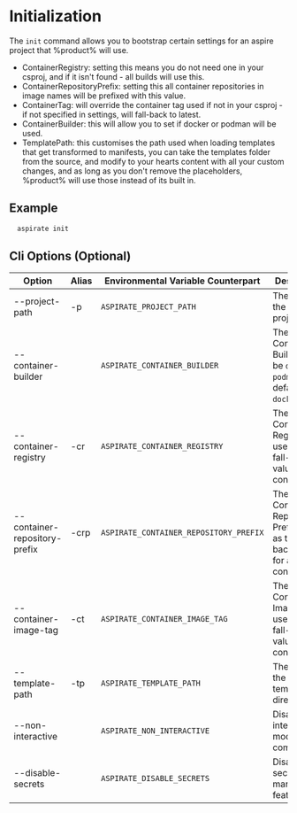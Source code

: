 # Initialization

The `init` command allows you to bootstrap certain settings for an aspire project that %product% will use.

- ContainerRegistry: setting this means you do not need one in your csproj, and if it isn't found - all builds will use this.
- ContainerRepositoryPrefix: setting this all container repositories in image names will be prefixed with this value.
- ContainerTag: will override the container tag used if not in your csproj - if not specified in settings, will fall-back to latest.
- ContainerBuilder: this will allow you to set if docker or podman will be used.
- TemplatePath: this customises the path used when loading templates that get transformed to manifests, you can take the templates folder from the source, and modify to your hearts content with all your custom changes, and as long as you don't remove the placeholders, %product% will use those instead of its built in.

## Example

```bash
  aspirate init
```

## Cli Options (Optional)

| Option                        | Alias | Environmental Variable Counterpart     | Description                                                                       |
|-------------------------------|-------|----------------------------------------|-----------------------------------------------------------------------------------|
| --project-path                | -p    | `ASPIRATE_PROJECT_PATH`                | The path to the aspire project.                                                   |
| --container-builder           |       | `ASPIRATE_CONTAINER_BUILDER`           | The Container Builder: can be `docker` or `podman`. The default is `docker`.      |
| --container-registry          | -cr   | `ASPIRATE_CONTAINER_REGISTRY`          | The Container Registry to use as the fall-back value for all containers.          |
| --container-repository-prefix | -crp  | `ASPIRATE_CONTAINER_REPOSITORY_PREFIX` | The Container Repository Prefix to use as the fall-back value for all containers. |
| --container-image-tag         | -ct   | `ASPIRATE_CONTAINER_IMAGE_TAG`         | The Container Image Tag to use as the fall-back value for all containers.         |
| --template-path               | -tp   | `ASPIRATE_TEMPLATE_PATH`               | The path to the templates directory.                                              |
| --non-interactive             |       | `ASPIRATE_NON_INTERACTIVE`             | Disables interactive mode for the command                                         |
| --disable-secrets             |       | `ASPIRATE_DISABLE_SECRETS`             | Disables secrets management features.                                             |
